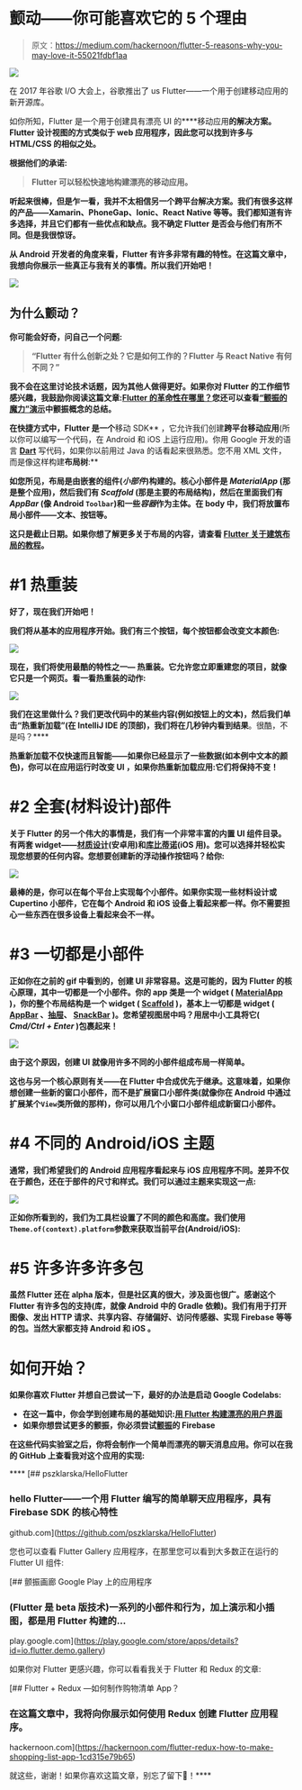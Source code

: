 # 颤动——你可能喜欢它的 5 个理由

> 原文：<https://medium.com/hackernoon/flutter-5-reasons-why-you-may-love-it-55021fdbf1aa>

![](img/b19cd0175d0c8e1ead735faf6348486c.png)

在 2017 年谷歌 I/O 大会上，谷歌推出了 us Flutter——一个用于创建移动应用的新开源库。

如你所知，Flutter 是一个用于创建具有漂亮 UI 的****移动应用**的解决方案。Flutter 设计视图的方式类似于 web 应用程序，因此您可以找到许多与 HTML/CSS 的相似之处。**

**根据他们的承诺:**

> **Flutter 可以轻松快速地构建漂亮的移动应用。**

**听起来很棒，但是乍一看，**我并不太相信**另一个跨平台解决方案。我们有很多这样的产品——Xamarin、PhoneGap、Ionic、React Native 等等。我们都知道有许多选择，并且它们都有一些优点和缺点。我不确定 Flutter 是否会与他们有所不同。但是我很惊讶。**

**从 Android 开发者的角度来看，Flutter 有许多非常有趣的特性。在这篇文章中，我想向你展示一些真正与我有关的事情。所以我们开始吧！**

**![](img/0dd57e43179f4ff1af14ccc52926775a.png)**

## **为什么颤动？**

**你可能会好奇，问自己一个问题:**

> **“Flutter 有什么创新之处？它是如何工作的？Flutter 与 React Native 有何不同？”**

**我不会在这里讨论技术话题，因为其他人做得更好。如果你对 Flutter 的工作细节感兴趣，我鼓励你阅读这篇文章:[Flutter 的革命性在哪里？](https://hackernoon.com/whats-revolutionary-about-flutter-946915b09514)您还可以查看[“颤振的魔力”演示](https://docs.google.com/presentation/d/1B3p0kP6NV_XMOimRV09Ms75ymIjU5gr6GGIX74Om_DE/edit)中颤振概念的总结。**

**在快捷方式中，Flutter 是一个**移动 SDK** ，它允许我们创建**跨平台移动应用**(所以你可以编写一个代码，在 Android 和 iOS 上运行应用)。你用 Google 开发的语言 [**Dart**](https://www.dartlang.org/) 写代码，如果你以前用过 Java 的话看起来很熟悉。您不用 XML 文件，而是像这样构建**布局树**:**

**如您所见，布局是由嵌套的组件(*小部件*)构建的。核心小部件是 *MaterialApp* (那是整个应用)，然后我们有 *Scaffold* (那是主要的布局结构)，然后在里面我们有 *AppBar* (像 Android `Toolbar`)和一些*容器*作为主体。在 body 中，我们将放置布局小部件——文本、按钮等。**

**这只是截止日期。如果你想了解更多关于布局的内容，请查看 [Flutter 关于建筑布局的教程](https://flutter.io/tutorials/layout/)。**

# **#1 热重装**

**好了，现在我们开始吧！**

**我们将从基本的应用程序开始。我们有三个按钮，每个按钮都会改变文本颜色:**

**![](img/91f0bbb554b2a1d9c4aaaaf0bb81e0f2.png)**

**现在，我们将使用最酷的特性之一— **热重装**。它允许您立即重建您的项目，就像它只是一个网页。看一看热重装的动作:**

**![](img/17394a18d69fd3ccf257ff7dee77f2ac.png)**

**我们在这里做什么？我们更改代码中的某些内容(例如按钮上的文本)，然后我们单击“热重新加载”(在 IntelliJ IDE 的顶部)，我们将在几秒钟内看到结果**。很酷，不是吗？****

****热重新加载不仅**快速**而且**智能**——如果你已经显示了一些数据(如本例中文本的颜色)，你可以**在应用运行时改变 UI** ，如果你热重新加载应用:它们将保持**不变**！****

# ****#2 全套(材料设计)部件****

****关于 Flutter 的另一个伟大的事情是，我们有一个非常丰富的内置 UI 组件目录。有两套 widget——[材质设计](https://flutter.io/widgets/material/)(安卓用)和[库比蒂诺](https://flutter.io/widgets/cupertino/)(iOS 用)。您可以选择并轻松实现您想要的任何内容。您想要创建新的浮动操作按钮吗？给你:****

****![](img/33f4e0a73e8043838c3b24674aae1991.png)****

****最棒的是，你可以在每个平台上实现每个小部件。如果你实现一些材料设计或 Cupertino 小部件，它在每个 Android 和 iOS 设备上看起来都一样。你不需要担心一些东西在很多设备上看起来会不一样。****

# ****#3 一切都是小部件****

****正如你在之前的 gif 中看到的，创建 UI 非常容易。这是可能的，因为 Flutter 的核心原理，其中**一切都是一个小部件**。你的 app 类是一个 widget ( [MaterialApp](https://docs.flutter.io/flutter/material/MaterialApp-class.html) )，你的整个布局结构是一个 widget ( [Scaffold](https://docs.flutter.io/flutter/material/Scaffold-class.html) )，基本上一切都是 widget ( [AppBar](https://docs.flutter.io/flutter/material/AppBar-class.html) 、[抽屉](https://docs.flutter.io/flutter/material/Drawer-class.html)、 [SnackBar](https://docs.flutter.io/flutter/material/SnackBar-class.html) )。您希望视图居中吗？用**居中**小工具将它( *Cmd/Ctrl + Enter* )包裹起来！****

****![](img/122d20858d86b4ae247e88276b552522.png)****

****由于这个原因，创建 UI 就像用许多不同的小部件组成布局一样简单。****

****这也与另一个核心原则有关——在 Flutter 中**合成优先于继承**。这意味着，如果你想创建一些新的窗口小部件，而不是扩展窗口小部件类(就像你在 Android 中通过扩展某个`View`类所做的那样)，你可以用几个小窗口小部件组成**新窗口小部件。******

# ****#4 不同的 Android/iOS 主题****

****通常，我们希望我们的 Android 应用程序看起来与 iOS 应用程序不同。差异不仅在于颜色，还在于部件的尺寸和样式。我们可以通过主题来实现这一点:****

****![](img/b99b5bb59b7249e285c7160522e9352f.png)****

****正如你所看到的，我们为工具栏设置了不同的颜色和高度。我们使用`Theme.of(context).platform`参数来获取当前平台(Android/iOS):****

# ****#5 许多许多许多包****

****虽然 Flutter 还在 alpha 版本，但是社区真的很大，涉及面也很广。感谢这个 Flutter 有许多包的支持(库，就像 Android 中的 Gradle 依赖)。我们有用于打开图像、发出 HTTP 请求、共享内容、存储偏好、访问传感器、实现 Firebase 等等的包。当然大家**都支持 Android 和 iOS** 。****

# ****如何开始？****

****如果你喜欢 Flutter 并想自己尝试一下，最好的办法是启动 Google Codelabs:****

*   ****在这一篇中，你会学到创建布局的基础知识:[用 Flutter 构建漂亮的用户界面](https://codelabs.developers.google.com/codelabs/flutter/#0)****
*   ****如果你想尝试更多的颤振，你必须尝试[颤振](https://codelabs.developers.google.com/codelabs/flutter-firebase)的 Firebase****

****在这些代码实验室之后，你将会制作一个简单而漂亮的**聊天消息应用**。你可以在我的 GitHub 上查看我对这个应用的实现:****

****[](https://github.com/pszklarska/HelloFlutter) [## pszklarska/HelloFlutter

### hello Flutter——一个用 Flutter 编写的简单聊天应用程序，具有 Firebase SDK 的核心特性

github.com](https://github.com/pszklarska/HelloFlutter) 

您也可以查看 Flutter Gallery 应用程序，在那里您可以看到大多数正在运行的 Flutter UI 组件:

[](https://play.google.com/store/apps/details?id=io.flutter.demo.gallery) [## 颤振画廊 Google Play 上的应用程序

### (Flutter 是 beta 版技术)一系列的小部件和行为，加上演示和小插图，都是用 Flutter 构建的…

play.google.com](https://play.google.com/store/apps/details?id=io.flutter.demo.gallery) 

如果你对 Flutter 更感兴趣，你可以看看我关于 Flutter 和 Redux 的文章:

[](https://hackernoon.com/flutter-redux-how-to-make-shopping-list-app-1cd315e79b65) [## Flutter + Redux —如何制作购物清单 App？

### 在这篇文章中，我将向你展示如何使用 Redux 创建 Flutter 应用程序。

hackernoon.com](https://hackernoon.com/flutter-redux-how-to-make-shopping-list-app-1cd315e79b65) 

就这些，谢谢！如果你喜欢这篇文章，别忘了留下👏！****